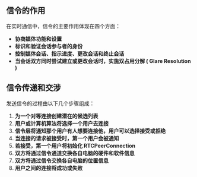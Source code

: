 
## 信令的作用
在实时通信中，信令的主要作用体现在四个方面：    
+ **协商媒体功能和设置**
+ **标识和验证会话参与者的身份**
+ **控制媒体会话、指示进度、更改会话和终止会话**
+ **当会话双方同时尝试建立或更改会话时，实施双占用分解 ( Glare Resolution )**

## 信令传递和交涉
发送信令的过程由以下几个步骤组成：  
1. **为一个对等连接创建潜在的候选列表**
2. **用户或计算机算法将选择一个用户去连接**
3. **信令层将通知那个用户有人想要连接他，用户可以选择接受或拒绝**
4. **当连接的请求被接受时，第一个用户会被通知**
5. **若接受，第一个用户将初始化 RTCPeerConnection**
6. **双方将通过信令通道交换各自电脑的硬件和软件信息**
7. **双方将通过信令交换各自电脑的位置信息**
8. **用户之间的连接将成功或失败**